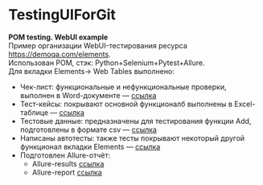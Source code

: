 # TestingUIForGit
**POM testing. WebUI example**  
Пример организации WebUI-тестирования ресурса https://demoqa.com/elements.  
Использован POM, стэк: Python+Selenium+Pytest+Allure.  
Для вкладки Elements-> Web Tables выполнено:
- Чек-лист: функциональные и нефункциональные проверки, выполнен в Word-документе — [ссылка](https://github.com/Badboy5555/TestingUIForGit_POM/blob/main/%D0%A7%D0%B5%D0%BA-%D0%BB%D0%B8%D1%81%D1%82.docx)
- Тест-кейсы: покрывают основной функционалб выполнены в Excel-таблице — [ссылка](https://github.com/Badboy5555/TestingUIForGit_POM/blob/main/%D0%A2%D0%B5%D1%81%D1%82-%D0%BA%D0%B5%D0%B9%D1%81%D1%8B.xlsx) 
- Тестовые данные: предназначены для тестирования функции Add, подготовлены в формате csv — [ссылка](https://github.com/Badboy5555/TestingUIForGit_POM/blob/main/data/data_for_web_table_add_person.csv)
- Написаны автотесты: также тесты покрывают некоторый другой функционал вкладки Elements — [ссылка](https://github.com/Badboy5555/TestingUIForGit_POM/blob/main/tests/elements_page_test.py)
- Подготовлен Allure-отчёт:  
  * Allure-results [ссылка](https://github.com/Badboy5555/TestingUIForGit_POM/blob/main/allure_results.zip)  
  * Allure-report [ссылка](https://github.com/Badboy5555/TestingUIForGit_POM/tree/main/allure_report)
